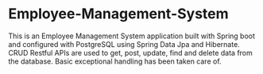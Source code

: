 # Employee-Management-System

This is an Employee Management System application built with Spring boot and configured with PostgreSQL using Spring Data Jpa and Hibernate. CRUD Restful APIs are used to get, post, update, find and delete data from the database. Basic exceptional handling has been taken care of.
